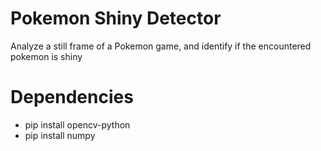 # Pokemon Shiny Detector
Analyze a still frame of a Pokemon game, and identify if the encountered pokemon is shiny

# Dependencies
* pip install opencv-python
* pip install numpy
